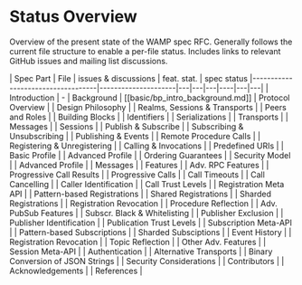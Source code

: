 # Status Overview

Overview of the present state of the WAMP spec RFC.
Generally follows the current file structure to enable a per-file status. 
Includes links to relevant GitHub issues and mailing list discussions. 


| Spec Part                         | File                | issues & discussions             | feat. stat.  | spec status
|-----------------------------------|---------------------|---|---|---|----|---|---|
| Introduction                      | -
|   Background                      | [[basic/bp_intro_background.md]]
|   Protocol Overview               | 
|   Design Philosophy               | 
| Realms, Sessions & Transports     |
| Peers and Roles                   | 
| Building Blocks                   | 
|   Identifiers                     | 
|   Serializations                  | 
|   Transports                      |
| Messages                          |
| Sessions                          |
| Publish & Subscribe               |
|   Subscribing & Unsubscribing     |
|   Publishing & Events             |
| Remote Procedure Calls            | 
|   Registering & Unregistering     |
|   Calling & Invocations           |
| Predefined URIs                   |
|   Basic Profile                   | 
|   Advanced Profile                |
| Ordering Guarantees               |
| Security Model                    |
| Advanced Profile                  |
|   Messages                        |
|   Features                        |
|   Adv. RPC Features               |
|     Progressive Call Results      |
|     Progressive Calls             |
|     Call Timeouts                 |
|     Call Cancelling               |
|     Caller Identification         |
|     Call Trust Levels             |
|     Registration Meta API         |
|     Pattern-based Registrations   |
|     Shared Registrations          | 
|     Sharded Registrations         |
|     Registration Revocation       |
|     Procedure Reflection          | 
|   Adv. PubSub Features            |
|     Subscr. Black & Whitelisting  |
|     Publisher Exclusion           |
|     Publisher Identification      |
|     Publication Trust Levels      |
|     Subscription Meta-API         |
|     Pattern-based Subscriptions   |
|     Sharded Subsciptions          |
|     Event History                 |
|     Registration Revocation       |
|     Topic Reflection              |
|   Other Adv. Features             |
|     Session Meta-API              |
|     Authentication                |
|     Alternative Transports        |
| Binary Conversion of JSON Strings | 
| Security Considerations           |
| Contributors                      |
| Acknowledgements                  |
| References                        |